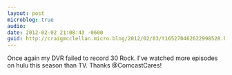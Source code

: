 ```yaml
---
layout: post
microblog: true
audio: 
date: 2012-02-02 21:08:43 -0600
guid: http://craigmcclellan.micro.blog/2012/02/03/t165270462622998528.html
---
```

Once again my DVR failed to record 30 Rock. I've watched more episodes on hulu this season than TV. Thanks @ComcastCares!
